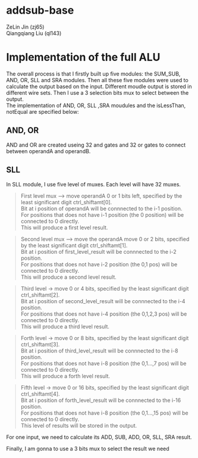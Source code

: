 # addsub-base

ZeLin Jin  (zj65)  
Qiangqiang Liu    (ql143)  

# Implementation of the full ALU

The overall process is that I firstly built up five modules: the SUM_SUB, AND, OR, SLL and SRA modules. Then all these
five modules were used to calculate the output based on the input. Different moudle output is stored in different wire
sets. Then I use a 3 selection bits mux to select between the output.  
The implementation of AND, OR, SLL ,SRA moudules and the isLessThan, notEqual are specified below:

## AND, OR
AND and OR are created useing 32 and gates and 32 or gates to connect between operandA and operandB.  

## SLL
In SLL module, I use five level of muxes. Each level will have 32 muxes.
>First level mux --> move operandA 0 or 1 bits left,  specified by the least significant digit ctrl_shiftamt[0].  
Bit at i position of operandA will be connnected to the i-1 position.  
For positions that does not have i-1 position (the 0 position) will be connected to 0 directly.  
This will produce a first level result.  

>Second level mux --> move the operandA move 0 or 2 bits, specified by the least significant digit ctrl_shiftamt[1].  
Bit at i position of first_level_result will be connnected to the i-2 position.  
For positions that does not have i-2 position (the 0,1 pos) will be connected to 0 directly.  
This will produce a second level result.  
		
>Third level -> move 0 or 4 bits, specified by the least significant digit ctrl_shiftamt[2].  
Bit at i position of second_level_result will be connnected to the i-4 position.  
For positions that does not have i-4 position (the 0,1,2,3 pos) will be connected to 0 directly.  
This will produce a third level result.  
		
>Forth level -> move 0 or 8 bits, specified by the least significant digit ctrl_shiftamt[3].  
Bit at i position of third_level_result will be connnected to the i-8 position.  
For positions that does not have i-8 position (the 0,1...,7 pos) will be connected to 0 directly.  
This will produce a forth level result.  
		
>Fifth level -> move 0 or 16 bits, specified by the least significant digit ctrl_shiftamt[4].  
Bit at i position of forth_level_result will be connnected to the i-16 position.  
For positions that does not have i-8 position (the 0,1...,15 pos) will be connected to 0 directly.  
This level of results will be stored in the output.  


For one input, we need to calculate its ADD, SUB, ADD, OR, SLL, SRA result.  

Finally, I am gonna to use a 3 bits mux to select the result we need



 
